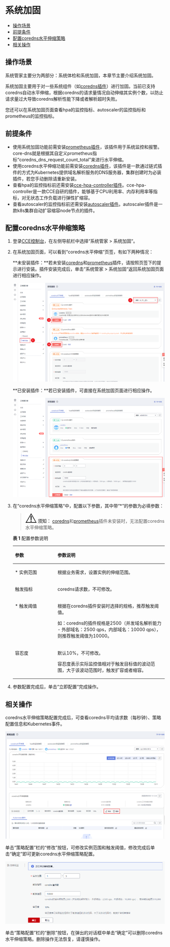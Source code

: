 # 系统加固<a name="cce_01_0219"></a>

-   [操作场景](#section1874414162512)
-   [前提条件](#section168785975413)
-   [配置coredns水平伸缩策略](#section6769155152511)
-   [相关操作](#section56261087190)

## 操作场景<a name="section1874414162512"></a>

系统管家主要分为两部分：系统体检和系统加固，本章节主要介绍系统加固。

系统加固主要用于对一些系统组件（如[coredns插件](CoreDNS（系统资源插件-必装）.md)）进行加固。当前已支持coredns自动水平伸缩，根据coredns的请求量情况自动伸缩其实例个数，以防止请求量过大导致coredns解析性能下降或者解析超时失败。

您还可以在系统加固页面查看hpa的监控指标、autoscaler的监控指标和prometheus的监控指标。

## 前提条件<a name="section168785975413"></a>

-   使用系统加固功能前需安装[prometheus插件](prometheus.md)，该插件用于系统监控和报警。core-dns就是根据其自定义prometheus指标“coredns\_dns\_request\_count\_total”来进行水平伸缩。
-   使用coredns水平伸缩功能前需安装[coredns插件](CoreDNS（系统资源插件-必装）.md)，该插件是一款通过链式插件的方式为Kubernetes提供域名解析服务的DNS服务器，集群创建时为必装插件，若您手动删除请重新安装。
-   查看hpa的监控指标前还需安装[cce-hpa-controller插件](cce-hpa-controller.md)。cce-hpa-controller是一款CCE自研的插件，能够基于CPU利用率、内存利用率等指标，对无状态工作负载进行弹性扩缩容。
-   查看autoscaler的监控指标前还需安装[autoscaler插件](autoscaler.md)。autoscaler插件是一款k8s集群自动扩容缩容node节点的插件。

## 配置coredns水平伸缩策略<a name="section6769155152511"></a>

1.  登录[CCE控制台](https://console.huaweicloud.com/cce2.0/?utm_source=helpcenter)，在左侧导航栏中选择“系统管家  \>  系统加固“。
2.  在系统加固页面，可以看到“coredns水平伸缩“页签，有如下两种情况：

    **未安装插件：**若未安装[coredns](CoreDNS（系统资源插件-必装）.md)和[prometheus](prometheus.md)插件，请按照页签下的提示进行安装。插件安装完成后，单击“系统管家  \>  系统加固“返回系统加固页面进行相应操作。

    ![](figures/unnaming.png)

    **已安装插件：**若已安装插件，可直接在系统加固页面进行相应操作。

    ![](figures/unnaming-(1).png)

3.  在“coredns水平伸缩策略“中，配置以下参数，其中带“\*”的参数为必填参数：

    >![](public_sys-resources/icon-notice.gif) **须知：** 
    >[coredns](CoreDNS（系统资源插件-必装）.md)和[prometheus](prometheus.md)插件未安装时，无法配置coredns水平伸缩策略。

    **表 1**  配置参数说明

    <a name="table16321825732"></a>
    <table><thead align="left"><tr id="row173212251235"><th class="cellrowborder" valign="top" width="28.000000000000004%" id="mcps1.2.3.1.1"><p id="p43211725338"><a name="p43211725338"></a><a name="p43211725338"></a>参数</p>
    </th>
    <th class="cellrowborder" valign="top" width="72%" id="mcps1.2.3.1.2"><p id="p0322102516320"><a name="p0322102516320"></a><a name="p0322102516320"></a>参数说明</p>
    </th>
    </tr>
    </thead>
    <tbody><tr id="row163229255313"><td class="cellrowborder" valign="top" width="28.000000000000004%" headers="mcps1.2.3.1.1 "><p id="p1232219251339"><a name="p1232219251339"></a><a name="p1232219251339"></a>* 实例范围</p>
    </td>
    <td class="cellrowborder" valign="top" width="72%" headers="mcps1.2.3.1.2 "><p id="p173227259312"><a name="p173227259312"></a><a name="p173227259312"></a>根据业务需求，设置实例的伸缩范围。</p>
    </td>
    </tr>
    <tr id="row6334727910"><td class="cellrowborder" valign="top" width="28.000000000000004%" headers="mcps1.2.3.1.1 "><p id="p233592498"><a name="p233592498"></a><a name="p233592498"></a>触发指标</p>
    </td>
    <td class="cellrowborder" valign="top" width="72%" headers="mcps1.2.3.1.2 "><p id="p93701640145120"><a name="p93701640145120"></a><a name="p93701640145120"></a>coredns请求数，不可修改。</p>
    </td>
    </tr>
    <tr id="row111551253912"><td class="cellrowborder" valign="top" width="28.000000000000004%" headers="mcps1.2.3.1.1 "><p id="p51551451293"><a name="p51551451293"></a><a name="p51551451293"></a>* 触发阈值</p>
    </td>
    <td class="cellrowborder" valign="top" width="72%" headers="mcps1.2.3.1.2 "><p id="p673095382011"><a name="p673095382011"></a><a name="p673095382011"></a>根据在coredns插件安装时选择的规格，推荐触发阈值。</p>
    <p id="p1437014065110"><a name="p1437014065110"></a><a name="p1437014065110"></a>如：coredns的插件规格是2500（并发域名解析能力 - 外部域名：2500 qps，内部域名：10000 qps），则推荐触发阈值为10000。</p>
    </td>
    </tr>
    <tr id="row1535723154615"><td class="cellrowborder" valign="top" width="28.000000000000004%" headers="mcps1.2.3.1.1 "><p id="p83591731124620"><a name="p83591731124620"></a><a name="p83591731124620"></a>容忍度</p>
    </td>
    <td class="cellrowborder" valign="top" width="72%" headers="mcps1.2.3.1.2 "><p id="p1736012314462"><a name="p1736012314462"></a><a name="p1736012314462"></a>默认10%，不可修改。</p>
    <p id="p141279460533"><a name="p141279460533"></a><a name="p141279460533"></a>容忍度表示实际监控值相对于触发目标值的波动范围，大于该波动范围时，触发扩容或者缩容。</p>
    </td>
    </tr>
    </tbody>
    </table>

4.  参数配置完成后，单击“立即配置“完成操作。

## 相关操作<a name="section56261087190"></a>

coredns水平伸缩策略配置完成后，可查看coredns平均请求数（每秒钟）、策略配置信息和Kubernetes事件。

![](figures/zh-cn_image_0279903695.png)

单击“策略配置”栏的“修改”按钮，可修改实例范围和触发阈值，修改完成后单击“确定”即可更新coredns水平伸缩策略配置。

![](figures/zh-cn_image_0269909497.png)

单击“策略配置”栏的“删除”按钮，在弹出的对话框中单击“确定”可以删除coredns水平伸缩策略。删除操作无法恢复，请谨慎操作。

